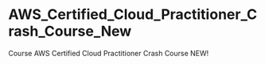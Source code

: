 # AWS_Certified_Cloud_Practitioner_Crash_Course_New
Course AWS Certified Cloud Practitioner Crash Course NEW!
